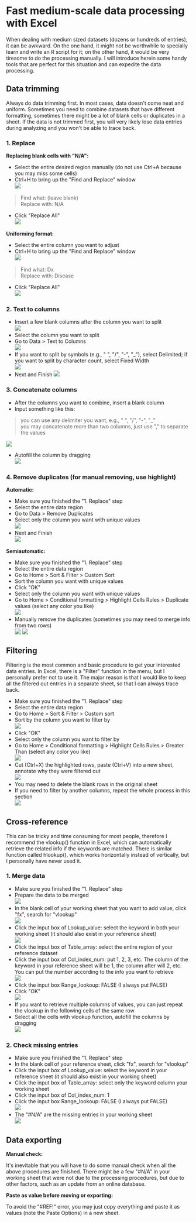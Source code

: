 # Fast medium-scale data processing with Excel
When dealing with medium sized datasets (dozens or hundreds of entries), it can be awkward. On the one hand, it might not be worthwhile to specially learn and write an R script for it; on the other hand, it would be very tiresome to do the processing manually. I will introduce herein some handy tools that are perfect for this situation and can expedite the data processing.


## Data trimming
Always do data trimming first. In most cases, data doesn't come neat and uniform. Sometimes you need to combine datasets that have different formatting, sometimes there might be a lot of blank cells or duplicates in a sheet. If the data is not trimmed first, you will very likely lose data entries during analyzing and you won't be able to trace back.

### 1. Replace
**Replacing blank cells with "N/A":**  

- Select the entire desired region manually (do not use Ctrl+A because you may miss some cells)  
- Ctrl+H to bring up the "Find and Replace" window  
![](fig/1-1.png)
> Find what: (leave blank)  
> Replace with: N/A  
- Click "Replace All"  
![](fig/1-2.png)

**Uniforming format:**  

- Select the entire column you want to adjust  
- Ctrl+H to bring up the "Find and Replace" window  
![](fig/1-3.png)
> Find what: Dx  
> Replace with: Disease  
- Click "Replace All"  
![](fig/1-4.png)

### 2. Text to columns
- Insert a few blank columns after the column you want to split  
![](fig/1-5.png)
- Select the column you want to split  
- Go to Data > Text to Columns  
![](fig/1-6.png)
- If you want to split by symbols (e.g., " ", "/", "-", "_"), select Delimited; if you want to split by character count, select Fixed Width  
![](fig/1-7.png)
- Next and Finish
![](fig/1-8.png)


### 3. Concatenate columns
- After the columns you want to combine, insert a blank column  
- Input something like this:  
> you can use any delimiter you want, e.g., " ", "/", "-", "_"  
> you may concatenate more than two columns, just use "," to separate the values  

![](fig/1-9.png)
- Autofill the column by dragging  
![](fig/1-10.png)

### 4. Remove duplicates (for manual removing, use highlight)
**Automatic:**  

- Make sure you finished the "1. Replace" step   
- Select the entire data region  
- Go to Data > Remove Duplicates  
- Select only the column you want with unique values  
![](fig/1-12.png)
- Next and Finish  
![](fig/1-13.png)

**Semiautomatic:**  

- Make sure you finished the "1. Replace" step   
- Select the entire data region  
- Go to Home > Sort & Filter > Custom Sort  
- Sort the column you want with unique values  
- Click "OK"  
- Select only the column you want with unique values  
- Go to Home > Conditional formatting > Highlight Cells Rules > Duplicate values (select any color you like)  
![](fig/1-14.png)
- Manually remove the duplicates (sometimes you may need to merge info from two rows)  
![](fig/1-15.png)
![](fig/1-16.png)

## Filtering
Filtering is the most common and basic procedure to get your interested data entries. In Excel, there is a "Filter" function in the menu, but I personally prefer not to use it. The major reason is that I would like to keep all the filtered out entries in a separate sheet, so that I can always trace back.

- Make sure you finished the "1. Replace" step  
- Select the entire data region  
- Go to Home > Sort & Filter > Custom sort  
- Sort by the column you want to filter by  
![](fig/1-17.png)
- Click "OK"  
- Select only the column you want to filter by  
- Go to Home > Conditional formatting > Highlight Cells Rules > Greater Than (select any color you like)  
![](fig/1-18.png)
- Cut (Ctrl+X) the highlighted rows, paste (Ctrl+V) into a new sheet, annotate why they were filtered out  
![](fig/1-10.png)
- You may need to delete the blank rows in the original sheet  
- If you need to filter by another columns, repeat the whole process in this section  
![](fig/1-19.png)

## Cross-reference
This can be tricky and time consuming for most people, therefore I recommend the vlookup() function in Excel, which can automatically retrieve the related info if the keywords are matched. There is similar function called hlookup(), which works horizontally instead of vertically, but I personally have never used it.

### 1. Merge data

- Make sure you finished the "1. Replace" step   
- Prepare the data to be merged  
![](fig/1-21.png)
- In the blank cell of your working sheet that you want to add value, click "fx", search for "vlookup"  
![](fig/1-22.png)
- Click the input box of Lookup_value: select the keyword in both your working sheet (it should also exist in your reference sheet)  
![](fig/1-23.png)
- Click the input box of Table_array: select the entire region of your reference dataset  
- Click the input box of Col_index_num: put 1, 2, 3, etc. The column of the keyword in your reference sheet will be 1, the column after will 2, etc. You can put the number according to the info you want to retrieve  
![](fig/1-24.png)
- Click the input box Range_lookoup: FALSE (I always put FALSE)  
- Click "OK"  
![](fig/1-25.png)
- If you want to retrieve multiple columns of values, you can just repeat the vlookup in the following cells of the same row  
- Select all the cells with vlookup function, autofill the columns by dragging  
![](fig/1-26.png)

### 2. Check missing entries

- Make sure you finished the "1. Replace" step   
- In the blank cell of your reference sheet, click "fx", search for "vlookup"  
- Click the input box of Lookup_value: select the keyword in your reference sheet (it should also exist in your working sheet)  
- Click the input box of Table_array: select only the keyword column your working sheet  
- Click the input box of Col_index_num: 1  
- Click the input box Range_lookoup: FALSE (I always put FALSE)  
![](fig/1-27.png)
- The "#N/A" are the missing entries in your working sheet  
![](fig/1-28.png)

## Data exporting

**Manual check:**  

It's inevitable that you will have to do some manual check when all the above procedures are finished. There might be a few "#N/A" in your working sheet that were not due to the processing procedures, but due to other factors, such as an update from an online database.  

**Paste as value before moving or exporting:**  

To avoid the "#REF!" error, you may just copy everything and paste it as values (note the Paste Options) in a new sheet.  

